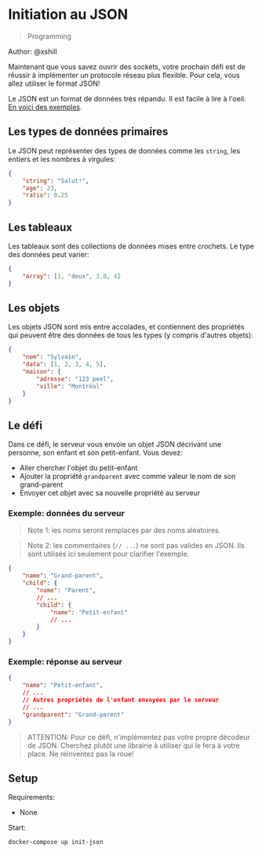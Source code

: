 # Initiation au JSON

> Programming

Author: @xshill

Maintenant que vous savez ouvrir des sockets, votre prochain défi est de réussir à implémenter un protocole réseau plus flexible. Pour cela, vous allez utiliser le format JSON!

Le JSON est un format de données très répandu. Il est facile à lire à l'oeil. [En voici des exemples](https://json.org/example.html).

## Les types de données primaires
Le JSON peut représenter des types de données comme les `string`, les entiers et les nombres à virgules:

```json
{
    "string": "Salut!",
    "age": 23,
    "ratio": 0.25
}
```

## Les tableaux
Les tableaux sont des collections de données mises entre crochets. Le type des données peut varier:

```json
{
    "array": [1, "deux", 3.0, 4]
}
```

## Les objets
Les objets JSON sont mis entre accolades, et contiennent des propriétés qui peuvent être des données de tous les types (y compris d'autres objets):

```json
{
    "nom": "Sylvain",
    "data": [1, 2, 3, 4, 5],
    "maison": {
        "adresse": "123 peel",
        "ville": "Montréal"
    }
}
```

## Le défi

Dans ce défi, le serveur vous envoie un objet JSON décrivant une personne, son enfant et son petit-enfant. Vous devez:
- Aller chercher l'objet du petit-enfant
- Ajouter la propriété `grandparent` avec comme valeur le nom de son grand-parent
- Envoyer cet objet avec sa nouvelle propriété au serveur

### Exemple: données du serveur
> Note 1: les noms seront remplacés par des noms aléatoires.

> Note 2: les commentaires (`// ...`) ne sont pas valides en JSON. Ils sont utilisés ici seulement pour clarifier l'exemple.

```json
{
    "name": "Grand-parent",
    "child": {
        "name": "Parent",
        // ...
        "child": {
            "name": "Petit-enfant"
            // ...
        }
    }
}
```

### Exemple: réponse au serveur
```json
{
    "name": "Petit-enfant",
    // ...
    // Autres propriétés de l'enfant envoyées par le serveur
    // ...
    "grandparent": "Grand-parent"
}
```

> ATTENTION: Pour ce défi, n'implémentez pas votre propre décodeur de JSON. Cherchez plutôt une librairie à utiliser qui le fera à votre place. Ne réinventez pas la roue!

## Setup

Requirements:
- None

Start:

```
docker-compose up init-json
```

